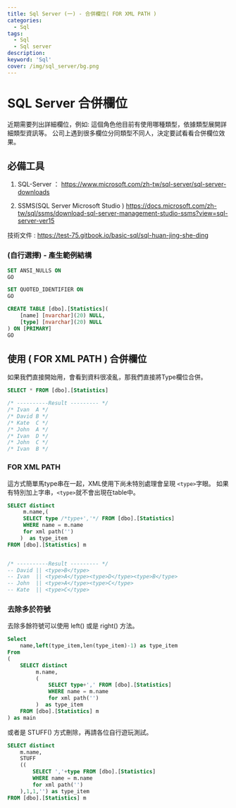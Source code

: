 ```yaml
---
title: Sql Server (一) - 合併欄位( FOR XML PATH )
categories:
  - Sql
tags: 
  - Sql
  - Sql server
description:
keyword: 'Sql'
cover: /img/sql_server/bg.png
---
```


# SQL Server 合併欄位
近期需要列出詳細欄位，例如: 這個角色他目前有使用哪種類型，依據類型展開詳細類型資訊等。
公司上遇到很多欄位分同類型不同人，決定要試看看合併欄位效果。

## 必備工具
1. SQL-Server ：
https://www.microsoft.com/zh-tw/sql-server/sql-server-downloads

2. SSMS(SQL Server Microsoft Studio )
https://docs.microsoft.com/zh-tw/sql/ssms/download-sql-server-management-studio-ssms?view=sql-server-ver15

技術文件 : https://test-75.gitbook.io/basic-sql/sql-huan-jing-she-ding

### (自行選擇) - 產生範例結構
```SQL
SET ANSI_NULLS ON
GO

SET QUOTED_IDENTIFIER ON
GO

CREATE TABLE [dbo].[Statistics](
	[name] [nvarchar](20) NULL,
	[type] [nvarchar](20) NULL
) ON [PRIMARY]
GO
```

##  使用 ( FOR XML PATH ) 合併欄位
如果我們直接開始用，會看到資料很凌亂，那我們直接將Type欄位合併。
```SQL
SELECT * FROM [dbo].[Statistics]

/* ----------Result --------- */
/* Ivan	 A */
/* David B */
/* Kate	 C */
/* John	 A */
/* Ivan	 D */
/* John	 C */
/* Ivan	 B */
```

### FOR XML PATH 
這方式簡單馬type串在一起，XML使用下尚未特別處理會呈現 ```<type>```字眼。
如果有特別加上字串，```<type>```就不會出現在table中。
```SQL
SELECT distinct 
	 m.name,(
	 SELECT type /*type+','*/ FROM [dbo].[Statistics]
	 WHERE name = m.name
	 for xml path('')
	)  as type_item
FROM [dbo].[Statistics] m


/* ----------Result --------- */
-- David || <type>B</type>
-- Ivan	 || <type>A</type><type>D</type><type>B</type>
-- John  || <type>A</type><type>C</type>
-- Kate	 || <type>C</type>
```

### 去除多於符號
去除多餘符號可以使用 left() 或是 right() 方法。

```SQL
Select 
	name,left(type_item,len(type_item)-1) as type_item
From
(
	SELECT distinct 
		 m.name,
		 (
			 SELECT type+',' FROM [dbo].[Statistics]
			 WHERE name = m.name
			 for xml path('')
		 )  as type_item
	FROM [dbo].[Statistics] m
) as main

```

或者是 STUFF() 方式刪除，再請各位自行遊玩測試。

```SQL
SELECT distinct 
    m.name,
    STUFF
    ((
        SELECT ','+type FROM [dbo].[Statistics]
        WHERE name = m.name
        for xml path('')
    ),1,1,'') as type_item 
FROM [dbo].[Statistics] m

```

